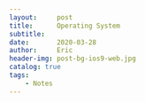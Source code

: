 ```yaml
---
layout:     post
title:      Operating System
subtitle:   
date:       2020-03-28
author:     Eric
header-img: post-bg-ios9-web.jpg
catalog: true
tags:
    - Notes
---
```


